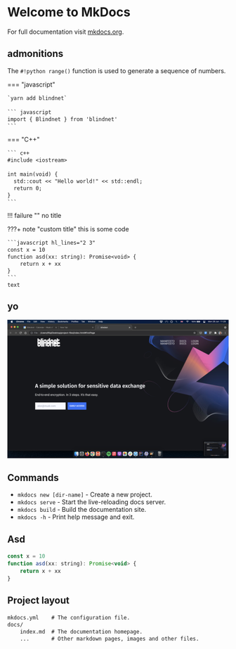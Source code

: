 # Welcome to MkDocs

For full documentation visit [mkdocs.org](https://www.mkdocs.org).

## admonitions

The `#!python range()` function is used to generate a sequence of numbers.

=== "javascript"
    
    `yarn add blindnet`

    ``` javascript
    import { Blindnet } from 'blindnet'
    ```

=== "C++"

    ``` c++
    #include <iostream>

    int main(void) {
      std::cout << "Hello world!" << std::endl;
      return 0;
    }
    ```

!!! failure ""
    no title

???+ note "custom title"
    this is some code

    ```javascript hl_lines="2 3"
    const x = 10
    function asd(xx: string): Promise<void> {
        return x + xx
    }
    ```
    text

## yo

![Screenshot](img/img.png)

## Commands

* `mkdocs new [dir-name]` - Create a new project.
* `mkdocs serve` - Start the live-reloading docs server.
* `mkdocs build` - Build the documentation site.
* `mkdocs -h` - Print help message and exit.

## Asd

```javascript
const x = 10
function asd(xx: string): Promise<void> {
    return x + xx
}
```

## Project layout

    mkdocs.yml    # The configuration file.
    docs/
        index.md  # The documentation homepage.
        ...       # Other markdown pages, images and other files.
